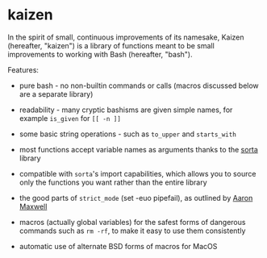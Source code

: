 # kaizen

In the spirit of small, continuous improvements of its namesake, Kaizen
(hereafter, "kaizen") is a library of functions meant to be small
improvements to working with Bash (hereafter, "bash").

Features:

- pure bash - no non-builtin commands or calls (macros discussed below
  are a separate library)

- readability - many cryptic bashisms are given simple names, for
  example `is_given` for `[[ -n ]]`

- some basic string operations - such as `to_upper` and `starts_with`

- most functions accept variable names as arguments thanks to the
  [sorta] library

- compatible with `sorta`'s import capabilities, which allows you to
  source only the functions you want rather than the entire library

- the good parts of `strict_mode` (set -euo pipefail), as outlined by
  [Aaron Maxwell]

- macros (actually global variables) for the safest forms of dangerous
  commands such as `rm -rf`, to make it easy to use them consistently

- automatic use of alternate BSD forms of macros for MacOS

[sorta]: https://github.com/binaryphile/sorta
[Aaron Maxwell]: http://redsymbol.net/articles/unofficial-bash-strict-mode/
